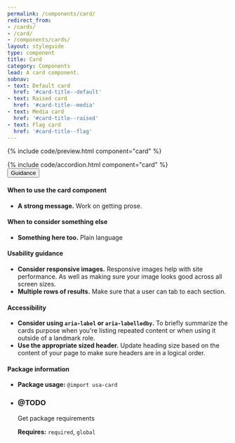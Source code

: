 ```yaml
---
permalink: /components/card/
redirect_from:
- /cards/
- /card/
- /components/cards/
layout: styleguide
type: component
title: Card
category: Components
lead: A card component.
subnav:
- text: Default card
  href: '#card-title--default'
- text: Raised card
  href: '#card-title--media'
- text: Media card
  href: '#card-title--raised'
- text: Flag card
  href: '#card-title--flag'
---
```


{% include code/preview.html component="card" %}
<section class="site-component-section">
  {% include code/accordion.html component="card" %}
  <div class="usa-accordion usa-accordion--bordered site-accordion-docs">
    <button class="usa-button-unstyled usa-accordion__button"
        aria-expanded="true" aria-controls="alert-docs">
      Guidance
    </button>
    <div id="alert-docs" aria-hidden="false" class="usa-accordion__content site-component-usage">
      <h4>When to use the card component</h4>
      <ul class="usa-content-list">
        <li><strong>A strong message.</strong> Work on getting prose.</li>
      </ul>
      <h4>When to consider something else</h4>
      <ul class="usa-content-list">
        <li><strong>Something here too.</strong> Plain language</li>
      </ul>
      <h4>Usability guidance</h4>
      <ul class="usa-content-list">
        <li><strong>Consider responsive images.</strong> Responsive images help
        with site performance. As well as making sure your image looks good across all
        screen sizes.</li>
        <li><strong>Multiple rows of results.</strong> Make sure that a user can tab to each section.</li>
      </ul>
      <h4>Accessibility</h4>
      <ul class="usa-content-list">
        <li>
          <strong>Consider using <code>aria-label</code> or <code>aria-labelledby</code>.</strong>
          To briefly summarize the cards purpose when you're listing repeated content or when using it outside of a landmark role.
        </li>
        <li>
          <strong>Use the appropriate sized header.</strong>
          Update heading size based on the content of your page to make sure
          headers are in a logical order.
        </li>
      </ul>
      <h4 class="usa-heading">Package information</h4>
      <ul class="usa-content-list">
        <li>
          <strong>Package usage:</strong> <code>@import usa-card</code>
        </li>
        <li>
          <div class="usa-alert usa-alert--warning usa-alert--slim">
            <div class="usa-alert__body">
              <h3 class="usa-alert__heading">@TODO</h3>
              <p class="usa-alert__text">Get package requirements</p>
            </div>
          </div>
          <strong>Requires:</strong> <code>required</code>, <code>global</code>
        </li>
      </ul>
    </div>
  </div>
</section>
